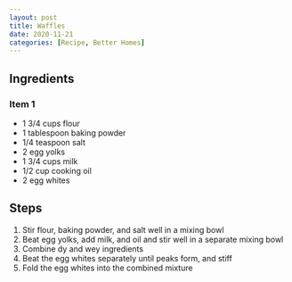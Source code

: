 ```yaml
---
layout: post
title: Waffles
date: 2020-11-21
categories: [Recipe, Better Homes]
---
```


## Ingredients

### Item 1

* 1 3/4 cups flour
* 1 tablespoon baking powder
* 1/4 teaspoon salt
* 2 egg yolks
* 1 3/4 cups milk
* 1/2 cup cooking oil
* 2 egg whites

## Steps

1. Stir flour, baking powder, and salt well in a mixing bowl
1. Beat egg yolks, add milk, and oil and stir well in a separate mixing bowl
1. Combine dy and wey ingredients
1. Beat the egg whites separately until peaks form, and stiff
1. Fold the egg whites into the combined mixture
